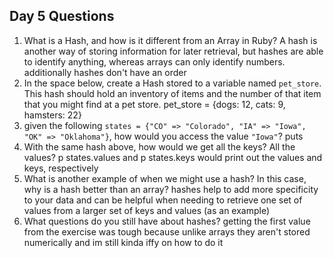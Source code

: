 ## Day 5 Questions

1. What is a Hash, and how is it different from an Array in Ruby?
A hash is another way of storing information for later retrieval, but hashes are able to identify anything,
whereas arrays can only identify numbers. additionally hashes don't have an order
1. In the space below, create a Hash stored to a variable named `pet_store`.  This hash should hold an inventory of items and the number of that item that you might find at a pet store.
pet_store = {dogs: 12, cats: 9, hamsters: 22}
1. given the following `states = {"CO" => "Colorado", "IA" => "Iowa", "OK" => "Oklahoma"}`, how would you access the value `"Iowa"`?
puts
1. With the same hash above, how would we get all the keys?  All the values?
p states.values and p states.keys would print out the values and keys, respectively
1. What is another example of when we might use a hash?  In this case, why is a hash better than an array?
hashes help to add more specificity to your data and can be helpful when needing to retrieve one set of values
from a larger set of keys and values (as an example)
1. What questions do you still have about hashes?
getting the first value from the exercise was tough because unlike arrays they aren't stored numerically
and im still kinda iffy on how to do it
